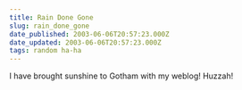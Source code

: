 ```yaml
---
title: Rain Done Gone
slug: rain_done_gone
date_published: 2003-06-06T20:57:23.000Z
date_updated: 2003-06-06T20:57:23.000Z
tags: random ha-ha
---
```


I have brought sunshine to Gotham with my weblog! Huzzah!
